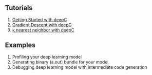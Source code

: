 ## Tutorials

1. [Getting Started with deepC](Getting_Started_With_deepC.ipynb)
1. [Gradient Descent with deepC](Gradient_Descent_With_DeepC.ipynb)
1. [k nearest neighbor with deepC](KNN_with_DeepC.ipynb)

## Examples

1. Profiling your deep learning model
1. Generating binary (a.out) bundle for your model.
1. Debugging deep learning model with intermediate code generation
